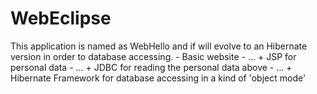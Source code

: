 WebEclipse
==========

This application is named as WebHello and if will evolve to an Hibernate version in order to database accessing.
    - Basic website
    - ... + JSP for personal data
    - ... + JDBC for reading the personal data above
    - ... + Hibernate Framework for database accessing in a kind of 'object mode'
